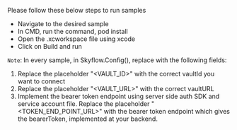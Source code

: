 Please follow these below steps to run samples

- Navigate to the desired sample
- In CMD, run the command, pod install
- Open the .xcworkspace file using xcode
- Click on Build and run

`Note`:
In every sample, in Skyflow.Config(), replace with the following fields:
1. Replace the placeholder "<VAULT_ID>" with the correct vaultId you want to connect
2. Replace the placeholder "<VAULT_URL>" with the correct vaultURL
3. Implement the bearer token endpoint using server side auth SDK and service account file.
   Replace the placeholder "<TOKEN_END_POINT_URL>" with the  bearer token endpoint which gives the bearerToken, implemented at your backend. 